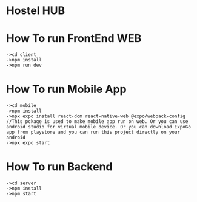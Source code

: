 # Hostel HUB

# How To run FrontEnd WEB
    ->cd client 
    ->npm install
    ->npm run dev

# How To run Mobile App
    ->cd mobile
    ->npm install
    ->npx expo install react-dom react-native-web @expo/webpack-config //This pckage is used to make mobile app run on web. Or you can use android studio for virtual mobile device. Or you can download ExpoGo app from playstore and you can run this project directly on your android
    ->npx expo start

# How To run Backend 
    ->cd server
    ->npm install
    ->npm start